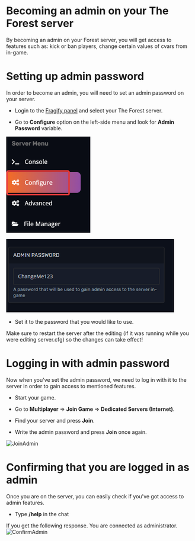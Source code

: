 # Becoming an admin on your The Forest server

By becoming an admin on your Forest server, you will get access to features such as: kick or ban players, change certain values of cvars from in-game.

Setting up admin password
=========================

In order to become an admin, you will need to set an admin password on your server.  
  

*   Login to the [Fragify panel](https://panel.fragify.net/auth/login) and select your The Forest server.

*   Go to **Configure** option on the left-side menu and look for **Admin Password** variable.

![Configure](images/configure.png)

![Admin Password](images/admin-password.png)

*   Set it to the password that you would like to use.

Make sure to restart the server after the editing (if it was running while you were editing server.cfg) so the changes can take effect!

  
Logging in with admin password
==============================

Now when you've set the admin password, we need to log in with it to the server in order to gain access to mentioned features.  

*   Start your game.

*   Go to **Multiplayer** => **Join Game** => **Dedicated Servers (Internet)**.

*   Find your server and press **Join**.

*   Write the admin password and press **Join** once again.

![JoinAdmin](../images/joinadmin.png)

Confirming that you are logged in as admin
==========================================

Once you are on the server, you can easily check if you've got access to admin features.

*   Type **/help** in the chat

If you get the following response. You are connected as administrator.  
![ConfirmAdmin](../images/confirmadmin.png)